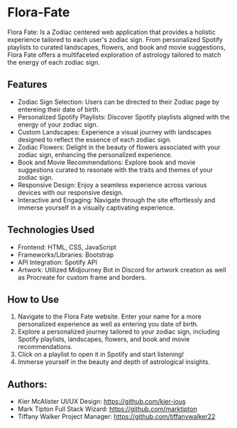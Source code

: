 # Flora-Fate

Flora Fate: Is a Zodiac centered web application that provides a holistic experience tailored to each user's zodiac sign. From personalized Spotify playlists to curated landscapes, flowers, and book and movie suggestions, Flora Fate offers a multifaceted exploration of astrology tailored to match the energy of each zodiac sign.

## Features

- Zodiac Sign Selection: Users can be directed to their Zodiac page by       entereing their date of birth.
- Personalized Spotify Playlists: Discover Spotify playlists aligned with the energy of your zodiac sign.
- Custom Landscapes: Experience a visual journey with landscapes designed to reflect the essence of each zodiac sign.
- Zodiac Flowers: Delight in the beauty of flowers associated with your zodiac sign, enhancing the personalized experience.
- Book and Movie Recommendations: Explore book and movie suggestions curated to resonate with the traits and themes of your zodiac sign.
- Responsive Design: Enjoy a seamless experience across various devices with our responsive design.
- Interactive and Engaging: Navigate through the site effortlessly and immerse yourself in a visually captivating experience.

## Technologies Used
- Frontend: HTML, CSS, JavaScript
- Frameworks/Libraries: Bootstrap
- API Integration: Spotify API
- Artwork: Utilized Midjourney Bot in Discord for artwork creation as well as Procreate for custom frame and borders.

## How to Use
1. Navigate to the Flora Fate website.
Enter your name for a more personalized experience as well as entering you date of birth.
2. Explore a personalized journey tailored to your zodiac sign, including Spotify playlists, landscapes, flowers, and book and movie recommendations.
4. Click on a playlist to open it in Spotify and start listening!
5. Immerse yourself in the beauty and depth of astrological insights.


## Authors:
  - Kier McAlister UI/UX Design: https://github.com/kier-ious
  - Mark Tipton Full Stack Wizard: https://github.com/marktipton
  - Tiffany Walker Project Manager: https://github.com/tiffanywalker22
